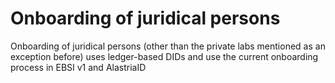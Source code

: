 # Onboarding of juridical persons

Onboarding of juridical persons (other than the private labs mentioned as an exception before) uses ledger-based DIDs and use the current onboarding process in EBSI v1 and AlastriaID

